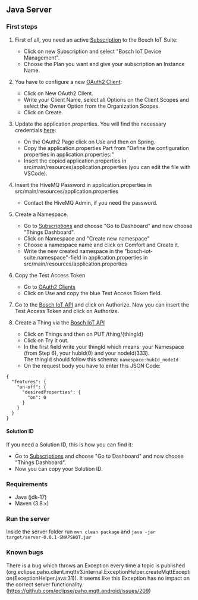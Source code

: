 ## Java Server

### First steps
1. First of all, you need an active [Subscription](https://accounts.bosch-iot-suite.com/subscriptions/) to the Bosch IoT Suite: 
    - Click on new Subscription and select "Bosch IoT Device Management".
    - Choose the Plan you want and give your subscription an Instance Name.

2. You have to configure a new [OAuth2 Client](https://accounts.bosch-iot-suite.com/oauth2-clients/):
    - Click on New OAuth2 Client.
    - Write your Client Name, select all Options on the Client Scopes and select the Owner Option from the Organization Scopes.
    - Click on Create.

3. Update the application.properties. You will find the necessary credentials [here](https://accounts.bosch-iot-suite.com/oauth2-clients):
    - On the OAuth2 Page click on Use and then on Spring.
    - Copy the application.properties Part from "Define the configuration properties in application.properties:"
    - Insert the copied application.properties in src/main/resources/application.properties (you can edit the file with VSCode).

4. Insert the HiveMQ Password in application.properties in src/main/resources/application.properties
    - Contact the HiveMQ Admin, if you need the password. 

5. Create a Namespace.
    - Go to [Subscriptions](https://accounts.bosch-iot-suite.com/subscriptions/) and choose "Go to Dashboard" and now choose "Things Dashboard".
    - Click on Namespace and "Create new namespace"
    - Choose a namespace name and click on Comfort and Create it.
    - Write the new created namespace in the "bosch-iot-suite.namespace"-field in application.properties in src/main/resources/application.properties

6. Copy the Test Access Token
    - Go to [OAuth2 Clients](https://accounts.bosch-iot-suite.com/oauth2-clients/)
    - Click on Use and copy the blue Test Access Token field.

7. Go to the [Bosch IoT API](https://apidocs.bosch-iot-suite.com/?urls.primaryName=Bosch%20IoT%20Things%20-%20HTTP%20API%20(v2)) and click on Authorize. Now you can insert the Test Access Token and click on Authorize.

8. Create a Thing via the [Bosch IoT API](https://apidocs.bosch-iot-suite.com/?urls.primaryName=Bosch%20IoT%20Things%20-%20HTTP%20API%20(v2))
    - Click on Things and then on PUT /thing/{thingId}
    - Click on Try it out.
    - In the first field write your thingId which means: your Namespace (from Step 6), your hubId(0) and your nodeId(333). \
     The thingId should follow this schema: ``` namespace:hubId_nodeId ```
    - On the request body you have to enter this JSON Code:

``` 
{
  "features": {
    "on-off": {
      "desiredProperties": {
        "on": 0
      }
    }
  }
}
```


#### Solution ID
If you need a Solution ID, this is how you can find it:
 - Go to [Subscriptions](https://accounts.bosch-iot-suite.com/subscriptions/) and choose "Go to Dashboard" and now choose "Things Dashboard".
 - Now you can copy your Solution ID.


### Requirements
- Java (jdk-17)
- Maven (3.8.x)

### Run the server
Inside the server folder run 
`mvn clean package`
and `java -jar target/server-0.0.1-SNAPSHOT.jar`

### Known bugs
There is a bug which throws an Exception every time a topic is published (org.eclipse.paho.client.mqttv3.internal.ExceptionHelper.createMqttException(ExceptionHelper.java:31)). It seems like this Exception has no impact on the correct server functionality. (https://github.com/eclipse/paho.mqtt.android/issues/209)
